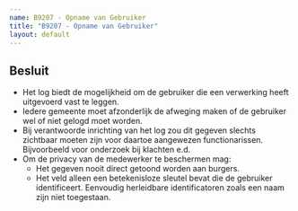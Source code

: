 ```yaml
---
name: B9207 - Opname van Gebruiker
title: "B9207 - Opname van Gebruiker"
layout: default
---
```

## Besluit
-	Het log biedt de mogelijkheid om de gebruiker die een verwerking heeft uitgevoerd vast te leggen.
-	Iedere gemeente moet afzonderlijk de afweging maken of de gebruiker wel of niet gelogd moet worden.
-	Bij verantwoorde inrichting van het log zou dit gegeven slechts zichtbaar moeten zijn voor daartoe aangewezen functionarissen. Bijvoorbeeld voor onderzoek bij klachten e.d.
-	Om de privacy van de medewerker te beschermen mag:
    - Het gegeven nooit direct getoond worden aan burgers.
    - Het veld alleen een betekenisloze sleutel bevat die de gebruiker identificeert. Eenvoudig herleidbare identificatoren zoals een naam zijn niet toegestaan.
